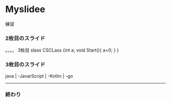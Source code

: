 # Myslidee
練習
### 2枚目のスライド
。。。。
3枚目
slass CSCLass
{int a;
void Start(){
a=0;
}
}
### 3枚目のスライド
 java |
-JavarScript |
-Kotlin |
-go 

---
### 終わり

